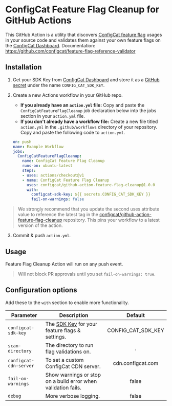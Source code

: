 # ConfigCat Feature Flag Cleanup for GitHub Actions

This GitHub Action is a utility that discovers [ConfigCat feature flag](https://configcat.com) usages in your source
code and validates them against your own feature flags on the [ConfigCat Dashboard](https://app.configcat.com).
Documentation: https://github.com/configcat/feature-flag-reference-validator

## Installation
1. Get your SDK Key from [ConfigCat Dashboard](https://app.configcat.com/sdkkey) and store it as a [GitHub secret](https://help.github.com/en/actions/configuring-and-managing-workflows/creating-and-storing-encrypted-secrets) under the name `CONFIG_CAT_SDK_KEY`.

2. Create a new Actions workflow in your GitHub repo.

   - **If you already have an `action.yml` file:** Copy and paste the `ConfigCatFeatureFlagCleanup` job declaration below into the jobs section in your `action.yml` file.
   - **If you don't already have a workflow file:** Create a new file titled `action.yml` in the `.github/workflows` directory of your repository. Copy and paste the following code to `action.yml`.

   ```yaml
   on: push
   name: Example Workflow
   jobs:
     ConfigCatFeatureFlagCleanup:
       name: ConfigCat Feature Flag Cleanup
       runs-on: ubuntu-latest
       steps:
       - uses: actions/checkout@v1
       - name: ConfigCat Feature Flag Cleanup
         uses: configcat/github-action-feature-flag-cleanup@1.0.0
         with:
           configcat-sdk-key: ${{ secrets.CONFIG_CAT_SDK_KEY }}
           fail-on-warnings: false
   ```

  > We strongly recommend that you update the second uses attribute value to reference the latest tag in the [configcat/github-action-feature-flag-cleanup](https://github.com/configcat/github-action-feature-flag-cleanup) repository. This pins your workflow to a latest version of the action.

3. Commit & push `action.yml`.

## Usage

Feature Flag Cleanup Action will run on any push event.

> Will not block PR approvals until you set `fail-on-warnings: true`.

## Configuration options

Add these to the `with` section to enable more functionality.

| Parameter              | Description                                                                        |      Default       |
| ---------------------- | ---------------------------------------------------------------------------------- | :----------------: |
| `configcat-sdk-key`    | The [SDK Key](https://app.configcat.com/sdkkey) for your feature flags & settings. | CONFIG_CAT_SDK_KEY |
| `scan-directory`       | The directory to run flag validations on.                                          |         .          |
| `configcat-cdn-server` | To set a custom ConfigCat CDN server.                                              | cdn.configcat.com  |
| `fail-on-warnings`     | Show warnings or stop on a build error when validation fails.                      |       false        |
| `debug`                | More verbose logging.                                                              |       false        |
